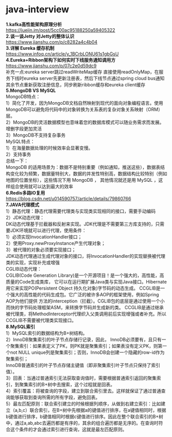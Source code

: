 # java-interview  
**1.kafka高性能架构原理分析**  
https://juejin.im/post/5cc00ac95188250a59405322  
**2.谈一谈Jetty 对Jetty的整体认识**  
https://www.jianshu.com/p/c8282a4c4b04  
**3.详解 Eureka 缓存机制**  
https://www.infoq.cn/article/y_1BCrbLONU61s1gbGsU  
**4.Eureka+Ribbon架构下如何实时下线服务通知调用方**  
https://www.jianshu.com/p/07c2e0d59dc9   
补充一点:eureka server跳过readWriteMap缓存 直接使用readOnlyMap，在服务下线时eureka server先更新注册表，然后下线节点通过spring cloud bus通知其余节点重新获取注册信息，同步刷新ribbon缓存和eureka client缓存  
**5.MongoDB VS MySQL**  
MongoDB特点：  
1）简化了开发，因为MongoDB文档自然映射到现代的面向对象编程语言。使用MongoDB可以避免将代码中的对象转换为关系表的复杂对象关系映射（ORM）层。  
2）MongoDB的灵活数据模型也意味着您的数据库模式可以随业务需求而发展。增删字段更加灵活    
3）MongoDB不支持复杂事务  
MySQL特点：  
1）在海量数据处理的时候效率会显著变慢。  
2）支持事务  
总结一下：  
MongoDB 的适用场景为：数据不是特别重要（例如通知，推送这些），数据表结构变化较为频繁，数据量特别大，数据的并发性特别高，数据结构比较特别（例如地图的位置坐标），这些情况下用 MongoDB ， 其他情况就还是用 MySQL ，这样组合使用就可以达到最大的效率  
**6.Redis多路IO复用**  
https://blog.csdn.net/u014590757/article/details/79860766  
**7.JAVA代理模式**  
1）静态代理：静态代理需要代理类与实现类实现相同的接口，需要手动编码  
2）JDK动态代理：  
DK动态代理基于拦截器和反射来实现。JDK代理是不需要第三方库支持的，只需要JDK环境就可以进行代理，使用条件：  
1）必须实现InvocationHandler接口；  
2）使用Proxy.newProxyInstance产生代理对象；  
3）被代理的对象必须要实现接口；  
JDK动态代理通过生成代理对象的接口，将InvocationHandler的实现替换被代理类的实现，实现补充或增强  
CGLIB动态代理：  
CGLIB(Code Generation Library)是一个开源项目！是一个强大的，高性能，高质量的Code生成类库，
它可以在运行期扩展Java类与实现Java接口。Hibernate用它来实现PO(Persistent Object 持久化对象)字节码的动态生成。
CCGLIB是一个强大的高性能的代码生成包。它广泛的被许多AOP的框架使用，例如Spring AOP为他们提供
方法的interception（拦截）。CGLIB包的底层是通过使用一个小而快的字节码处理框架ASM，来转换字节码并生成新的类。
CCGLIB是通过继承被代理类，将MethodInterceptor代理织入父类调用前后实现增强或者补充。所以CCGLIB不需要被代理类实现接口。  
**8.MySQL索引**  
1）MySQL索引的数据结构为B+树结构。  
2）InnoDB聚集索引的叶子节点存储行记录，因此， InnoDB必须要有，且只有一个聚集索引：如果表定义了PK，则PK就是聚集索引；如果表没有定义PK，则第一个not NULL unique列是聚集索引；否则，InnoDB会创建一个隐藏的row-id作为聚集索引；  
InnoDB普通索引的叶子节点存储主键值（即非聚集索引叶子节点只保持了索引值）。  
3）回表：当通过普通索引无法获取查询值时，需要根据普通索引返回的聚集索引，到聚集索引的B+树中去搜索，这个过程就是回表。  
4）索引覆盖：将被查询的字段，建立到联合索引里去。这样就保证了通过普通查询能够获取到查询所需的所有字段，避免回表。  
5）最左匹配原则：联合索引建立的时候根据列顺序，从做到右建立索引：比如建立（a,b,c）联合索引，在B+树中先根据a的键值进行排序，在a键值相同时，根据b键值进行排序，b键值相同时根据c键值进行排序。因此在整个联合索引的B+树中，通过a,ab,abc去遍历都是有序的，其余的组合遍历都是无序的。在查询时符合这个条件的才会通过索引进行查询，这就是最左匹配原则。  






